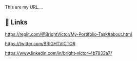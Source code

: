 This are my URL....
## 🔗 Links
https://replit.com/@BrightVictor/My-Portifolio-Task#about.html


https://twitter.com/BRIGHTVICTOR


https://www.linkedin.com/in/bright-victor-4b7833a7/
